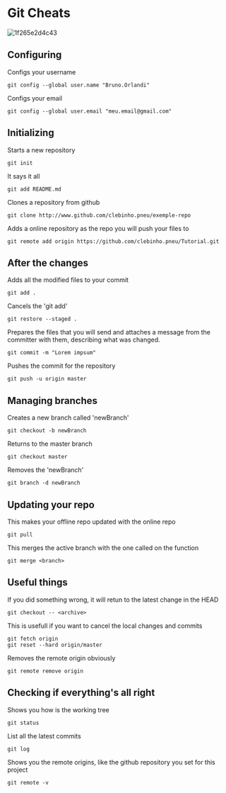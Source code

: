 # Git Cheats
![1f265e2d4c43](https://user-images.githubusercontent.com/47861954/120095491-ae178280-c0fc-11eb-8ad5-d5afb0ba50c8.png)
## Configuring
Configs your username
```
git config --global user.name "Bruno.Orlandi"
```

Configs your email
```
git config --global user.email "meu.email@gmail.com"
```


## Initializing

Starts a new repository
```
git init
```

It says it all
```
git add README.md
```

Clones a repository from github
```
git clone http://www.github.com/clebinho.pneu/exemple-repo
```

Adds a online repository as the repo you will push your files to
```
git remote add origin https://github.com/clebinho.pneu/Tutorial.git
```


## After the changes

Adds all the modified files to your commit
```
git add .
```

Cancels the 'git add'
```
git restore --staged .
```

Prepares the files that you will send and attaches a message from the committer with them, describing what was changed.
```
git commit -m "Lorem impsum"
```

Pushes the commit for the repository
```
git push -u origin master
```


## Managing branches

Creates a new branch called 'newBranch'
```
git checkout -b newBranch
```

Returns to the master branch
```
git checkout master
```

Removes the 'newBranch'
```
git branch -d newBranch
```


## Updating your repo

This makes your offline repo updated with the online repo
```
git pull
```

This merges the active branch with the one called on the function
```
git merge <branch>
```


## Useful things

If you did something wrong, it will retun to the latest change in the HEAD
```
git checkout -- <archive>
```

This is usefull if you want to cancel the local changes and commits
```
git fetch origin
git reset --hard origin/master
```

Removes the remote origin obviously
```
git remote remove origin
```


## Checking if everything's all right

Shows you how is the working tree
```
git status
```

List all the latest commits
```
git log
```

Shows you the remote origins, like the github repository you set for this project
```
git remote -v
```

